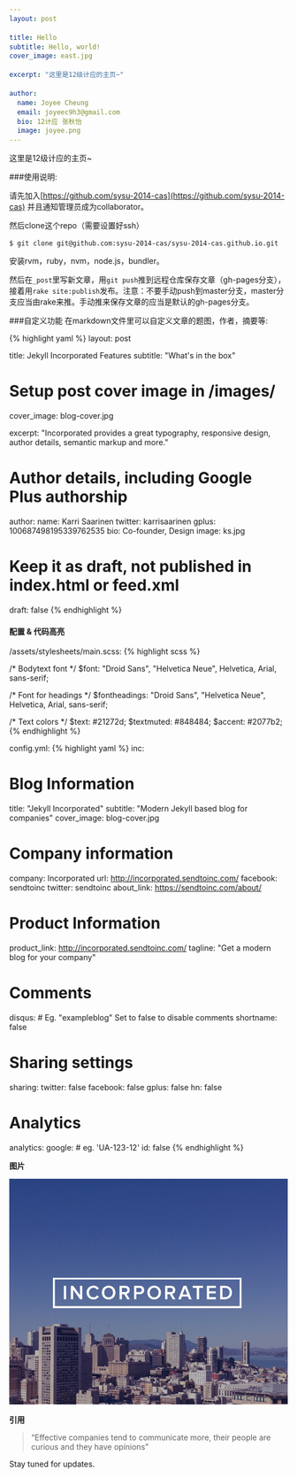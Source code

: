 ```yaml
---
layout: post

title: Hello
subtitle: Hello, world!
cover_image: east.jpg

excerpt: "这里是12级计应的主页~"

author:
  name: Joyee Cheung
  email: joyeec9h3@gmail.com
  bio: 12计应 张秋怡
  image: joyee.png
---
```


这里是12级计应的主页~

###使用说明:

请先加入[https://github.com/sysu-2014-cas](https://github.com/sysu-2014-cas)
并且通知管理员成为collaborator。

然后clone这个repo（需要设置好ssh）

    $ git clone git@github.com:sysu-2014-cas/sysu-2014-cas.github.io.git

安装rvm，ruby，nvm，node.js，bundler。

然后在`_post`里写新文章，用`git push`推到远程仓库保存文章（gh-pages分支），接着用`rake site:publish`发布。注意：不要手动push到master分支，master分支应当由rake来推。手动推来保存文章的应当是默认的gh-pages分支。


###自定义功能
在markdown文件里可以自定义文章的题图，作者，摘要等:

{% highlight yaml %}
layout: post

title: Jekyll Incorporated Features
subtitle: "What's in the box"

# Setup post cover image in /images/
cover_image: blog-cover.jpg

excerpt: "Incorporated provides a great typography, responsive design, author details, semantic markup and more."

# Author details, including Google Plus authorship
author:
  name: Karri Saarinen
  twitter: karrisaarinen
  gplus: 100687498195339762535
  bio: Co-founder, Design
  image: ks.jpg

# Keep it as draft, not published in index.html or feed.xml
draft: false
{% endhighlight %}

#### 配置 & 代码高亮

/assets/stylesheets/main.scss:
{% highlight scss %}

/* Bodytext font */
$font: "Droid Sans", "Helvetica Neue", Helvetica, Arial, sans-serif;

/* Font for headings */
$fontheadings: "Droid Sans", "Helvetica Neue", Helvetica, Arial, sans-serif;

/* Text colors */
$text: #21272d;
$textmuted: #848484;
$accent: #2077b2;
{% endhighlight %}

config.yml:
{% highlight yaml %}
inc:
  # Blog Information
  title:        "Jekyll Incorporated"
  subtitle:     "Modern Jekyll based blog for companies"
  cover_image:  blog-cover.jpg

  # Company information
  company:      Incorporated
  url:          http://incorporated.sendtoinc.com/
  facebook:     sendtoinc
  twitter:      sendtoinc
  about_link:   https://sendtoinc.com/about/

  # Product Information
  product_link: http://incorporated.sendtoinc.com/
  tagline:      "Get a modern blog for your company"

  # Comments
  disqus:
    # Eg. "exampleblog" Set to false to disable comments
    shortname:  false


  # Sharing settings
  sharing:
    twitter:    false
    facebook:   false
    gplus:      false
    hn:         false


 # Analytics
  analytics:
    google:
      # eg. 'UA-123-12'
      id:       false
{% endhighlight %}

**图片**
<div class="zoomable"><img src="/images/incorporated.jpg"></div>

**引用**
> “Effective companies tend to communicate more, their people are curious and they have opinions”

Stay tuned for updates.
